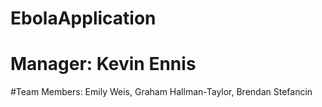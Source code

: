 # EbolaApplication

# Manager: Kevin Ennis
#Team Members: Emily Weis, Graham Hallman-Taylor, Brendan Stefancin
